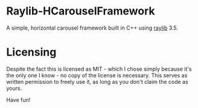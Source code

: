 # Raylib-HCarouselFramework

A simple, horizontal carousel framework built in C++ using [raylib](https://github.com/raysan5/raylib "raylib's Repository") 3.5.

# Licensing

Despite the fact this is licensed as MIT - which I chose simply because it's the only one I know - no copy of the license is necessary. This serves as written permission to freely use it, as long as you don't claim the code as yours.

Have fun!
